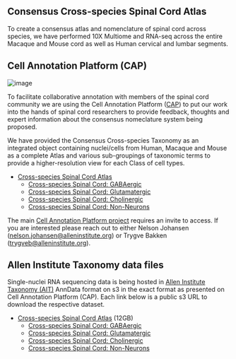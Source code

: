 ## Consensus Cross-species Spinal Cord Atlas

To create a consensus atlas and nomenclature of spinal cord across species, we have performed 10X Multiome and RNA-seq across the entire Macaque and Mouse cord as well as Human cervical and lumbar segments.

## Cell Annotation Platform (CAP)

![image](https://github.com/user-attachments/assets/10a6ade5-99c4-4fa4-b850-0e76ba879ee8)


To facilitate collaborative annotation with members of the spinal cord community we are using the Cell Annotation Platform ([CAP](https://celltype.info/)) to put our work into the hands of spinal cord researchers to provide feedback, thoughts and expert information about the consensus nomeclature system being proposed. 

We have provided the Consensus Cross-species Taxonomy as an integrated object containing nuclei/cells from Human, Macaque and Mouse as a complete Atlas and various sub-groupings of taxonomic terms to provide a higher-resolution view for each Class of cell types.

* [Cross-species Spinal Cord Atlas](https://celltype.info/project/598/dataset/1364)
   * [Cross-species Spinal Cord: GABAergic](https://celltype.info/project/598/dataset/1361)
   * [Cross-species Spinal Cord: Glutamatergic](https://celltype.info/project/598/dataset/1362)
   * [Cross-species Spinal Cord: Cholinergic](https://celltype.info/project/598/dataset/1360)
   * [Cross-species Spinal Cord: Non-Neurons](https://celltype.info/project/598/dataset/1363)

The main [Cell Annotation Platform project](https://celltype.info/project/598) requires an invite to access. If you are interested please reach out to either Nelson Johansen (nelson.johansen@alleninstitute.org) or Trygve Bakken (trygveb@alleninstitute.org).

## Allen Institute Taxonomy data files

Single-nuclei RNA sequencing data is being hosted in [Allen Institute Taxonomy (AIT)](https://github.com/AllenInstitute/AllenInstituteTaxonomy) AnnData format on s3 in the exact format as presented on Cell Annotation Platform (CAP). Each link below is a public s3 URL to download the respective dataset.

* [Cross-species Spinal Cord Atlas](https://released-taxonomies-802451596237-us-west-2.s3.us-west-2.amazonaws.com/CAP/SpinalCord/AIBS_SpC_Consensus_AIT_CAP.h5ad) (12GB)
   * [Cross-species Spinal Cord: GABAergic](https://released-taxonomies-802451596237-us-west-2.s3.us-west-2.amazonaws.com/CAP/SpinalCord/AIBS_SpC_Consensus_AIT_CAP_subset_GABAergic.h5ad)
   * [Cross-species Spinal Cord: Glutamatergic](https://released-taxonomies-802451596237-us-west-2.s3.us-west-2.amazonaws.com/CAP/SpinalCord/AIBS_SpC_Consensus_AIT_CAP_subset_Glutamatergic.h5ad)
   * [Cross-species Spinal Cord: Cholinergic](https://released-taxonomies-802451596237-us-west-2.s3.us-west-2.amazonaws.com/CAP/SpinalCord/AIBS_SpC_Consensus_AIT_CAP_subset_Cholinergic.h5ad)
   * [Cross-species Spinal Cord: Non-Neurons](https://released-taxonomies-802451596237-us-west-2.s3.us-west-2.amazonaws.com/CAP/SpinalCord/AIBS_SpC_Consensus_AIT_CAP_subset_Non-Neurons.h5ad)
